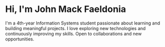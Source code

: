 # Hi, I'm John Mack Faeldonia 

I'm a 4th-year Information Systems student passionate about learning and building meaningful projects. I love exploring new technologies and continuously improving my skills. Open to collaborations and new opportunities. 
